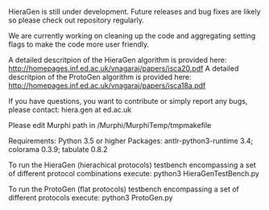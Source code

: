 HieraGen is still under development. Future releases and bug fixes are likely so please check out repository regularly.

We are currently working on cleaning up the code and aggregating setting flags to make the code more user friendly. 

A detailed descritpion of the HieraGen algorithm is provided here: http://homepages.inf.ed.ac.uk/vnagaraj/papers/isca20.pdf
A detailed descritpion of the ProtoGen algorithm is provided here: http://homepages.inf.ed.ac.uk/vnagaraj/papers/isca18a.pdf

If you have questions, you want to contribute or simply report any bugs, please contact: hiera.gen at ed.ac.uk


Please edit Murphi path in /Murphi/MurphiTemp/tmpmakefile

Requirements:
Python 3.5 or higher
Packages: antlr-python3-runtime 3.4; colorama 0.3.9; tabulate 0.8.2

To run the HieraGen (hierachical protocols) testbench encompassing a set of different protocol combinations execute:
python3 HieraGenTestBench.py

To run the ProtoGen (flat protocols) testbench encompassing a set of different protocols execute:
python3 ProtoGen.py


